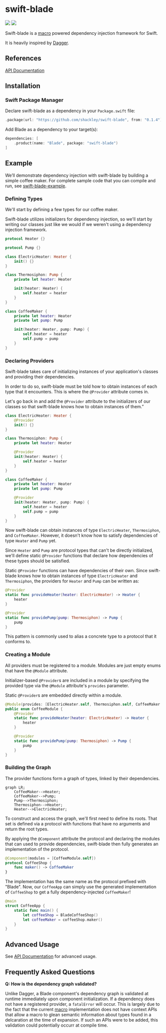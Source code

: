 # swift-blade

[![](https://img.shields.io/endpoint?url=https%3A%2F%2Fswiftpackageindex.com%2Fapi%2Fpackages%2Fshackley%2Fswift-blade%2Fbadge%3Ftype%3Dplatforms)](https://swiftpackageindex.com/shackley/swift-blade)
[![](https://img.shields.io/endpoint?url=https%3A%2F%2Fswiftpackageindex.com%2Fapi%2Fpackages%2Fshackley%2Fswift-blade%2Fbadge%3Ftype%3Dswift-versions)](https://swiftpackageindex.com/shackley/swift-blade)

Swift-blade is a [macro](https://docs.swift.org/swift-book/documentation/the-swift-programming-language/macros/) powered dependency injection framework for Swift.

It is heavily inspired by [Dagger](https://dagger.dev/).

## References

[API Documentation](https://shackley.io/swift-blade/documentation/blade/)

## Installation

### Swift Package Manager

Declare swift-blade as a dependency in your `Package.swift` file:

```swift
.package(url: "https://github.com/shackley/swift-blade", from: "0.1.4")
```

Add Blade as a dependency to your target(s):

```swift
dependencies: [
    .product(name: "Blade", package: "swift-blade")
]
```

## Example

We’ll demonstrate dependency injection with swift-blade by building a simple coffee maker. For complete sample code that you can compile and run, see [swift-blade-example](https://github.com/shackley/swift-blade-example).

### Defining Types

We'll start by defining a few types for our coffee maker.

Swift-blade utilizes initializers for dependency injection, so we'll start by writing our classes just like we would if we weren't using a dependency injection framework.

```swift
protocol Heater {}

protocol Pump {}

class ElectricHeater: Heater {
    init() {}
}

class Thermosiphon: Pump {
    private let heater: Heater

    init(heater: Heater) {
        self.heater = heater
    }
}

class CoffeeMaker {
    private let heater: Heater
    private let pump: Pump

    init(heater: Heater, pump: Pump) {
        self.heater = heater
        self.pump = pump
    }
}
```

### Declaring Providers

Swift-blade takes care of initializing instances of your application's classes and providing their dependencies.

In order to do so, swift-blade must be told how to obtain instances of each type that it encounters. This is where the `@Provider` attribute comes in.

Let's go back in and add the `@Provider` attribute to the initializers of our classes so that swift-blade knows how to obtain instances of them.”

```swift
class ElectricHeater: Heater {
    @Provider
    init() {}
}

class Thermosiphon: Pump {
    private let heater: Heater

    @Provider
    init(heater: Heater) {
        self.heater = heater
    }
}

class CoffeeMaker {
    private let heater: Heater
    private let pump: Pump

    @Provider
    init(heater: Heater, pump: Pump) {
        self.heater = heater
        self.pump = pump
    }
}
```

Now swift-blade can obtain instances of type `ElectricHeater`, `Thermosiphon`, and `CoffeeMaker`. However, it doesn't know how to satisfy dependencies of type `Heater` and `Pump` yet.

Since `Heater` and `Pump` are protocol types that can't be directly initialized, we'll define static `@Provider` functions that declare how dependencies of these types should be satisfied.

Static `@Provider` functions can have dependencies of their own. Since swift-blade knows how to obtain instances of type `ElectricHeater` and `Thermosiphon`, the providers for `Heater` and `Pump` can be written as:

```swift
@Provider
static func provideHeater(heater: ElectricHeater) -> Heater {
    heater
}

@Provider
static func providePump(pump: Thermosiphon) -> Pump {
    pump
}
```

This pattern is commonly used to alias a concrete type to a protocol that it conforms to.

### Creating a Module

All providers must be registered to a module. Modules are just empty enums that have the `@Module` attribute.

Initializer-based `@Provider`s are included in a module by specifying the provided type via the `@Module` attribute's `provides` parameter.

Static `@Provider`s are embedded directly within a module.

```swift
@Module(provides: [ElectricHeater.self, Thermosiphon.self, CoffeeMaker.self])
public enum CoffeeModule {
    @Provider
    static func provideHeater(heater: ElectricHeater) -> Heater {
        heater
    }

    @Provider
    static func providePump(pump: Thermosiphon) -> Pump {
        pump
    }
}
```

### Building the Graph

The provider functions form a graph of types, linked by their dependencies.

```mermaid
graph LR;
    CoffeeMaker-->Heater;
    CoffeeMaker-->Pump;
    Pump-->Thermosiphon;
    Thermosiphon-->Heater;
    Heater-->ElectricHeater;
```

To construct and access the graph, we'll first need to define its roots. That set is defined via a protocol with functions that have no arguments and return the root types.

By applying the `@Component` attribute the protocol and declaring the modules that can used to provide dependencies, swift-blade then fully generates an implementation of the protocol.

```swift
@Component(modules = [CoffeeModule.self])
protocol CoffeeShop {
    func maker() -> CoffeeMaker
}
```

The implementation has the same name as the protocol prefixed with "Blade". Now, our `CoffeeApp` can simply use the generated implementation of `CoffeeShop` to get a fully dependency-injected `CoffeeMaker`!

```swift
@main
struct CoffeeApp {
    static func main() {
        let coffeeShop = BladeCoffeeShop()
        let coffeeMaker = coffeeShop.maker()
    }
}
```

## Advanced Usage

See [API Documentation](https://shackley.io/swift-blade/documentation/blade/) for advanced usage.

## Frequently Asked Questions

**Q: How is the dependency graph validated?**

Unlike Dagger, a Blade component's dependency graph is validated at runtime immediately upon component initialization. If a dependency does not have a registered provider, a `fatalError` will occur. This is largely due to the fact that the current [macro](https://docs.swift.org/swift-book/documentation/the-swift-programming-language/macros/) implementation does not have context APIs that allow a macro to glean semantic information about types found in a delcaration at the time of expansion. If such an APIs were to be added, this validation could potentially occurr at compile time.
